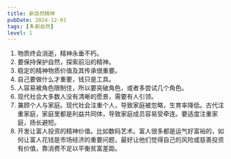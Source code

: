 ```yaml
---
title: 新自然精神
pubDate: 2024-12-01
tags: [🏝新自然]
level: 1
---
```


1. 物质终会消逝，精神永垂不朽。
2. 要保持保护自然，探索前沿的精神。
3. 稳定的精神物质价值及其传承很重要。
4. 自己要做什么才重要，钱只是工具。
5. 人容易被角色限制住，所以要突破角色，或者多尝试几个角色。
6. 现代社会大多数人没有清晰的愿景，需要有人引领。
7. 兼顾个人与家庭。现代社会注重个人，导致家庭被忽略，生育率降低。古代注重家庭，家庭里都是利益共同体，导致家庭成员容易受牵连。要适度注重家庭，扬长避短。
8. 开发让富人投资的精神价值。比如数码艺术。富人很多都是运气好富裕的，如何让富人花钱是市场经济的重要问题，最好让他们觉得自己的风险或慈善投资有价值，靠消费不足以平衡贫富差距。
